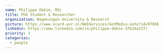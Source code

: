```yaml
---
name: Philippe Debie, MSc
title: PhD Student & Researcher
organization: Wageningen University & Research
picture: https://www.vcard.wur.nl/WebServices/GetMedia.ashx?id=97866
linkedin: https://www.linkedin.com/in/philippe-debie-37b24a137/
priority: 3
categories:
  - people
---
```

